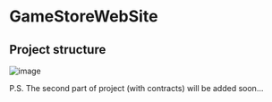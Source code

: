 ﻿# GameStoreWebSite
## Project structure
![image](https://github.com/user-attachments/assets/d7045201-b2d3-4970-85cd-faccb8d2a1cb)


P.S. The second part of project (with contracts) will be added soon... 
